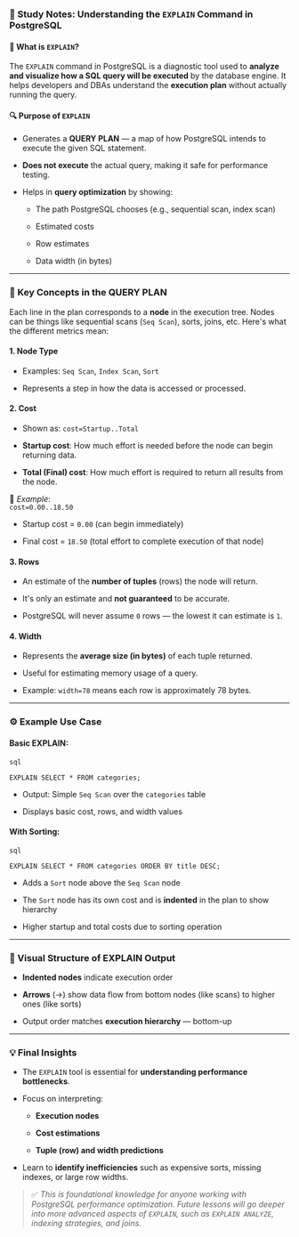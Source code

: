 ### 📘 Study Notes: Understanding the `EXPLAIN` Command in PostgreSQL

#### 📌 What is `EXPLAIN`?

The `EXPLAIN` command in PostgreSQL is a diagnostic tool used to **analyze and visualize how a SQL query will be executed** by the database engine. It helps developers and DBAs understand the **execution plan** without actually running the query.

#### 🔍 Purpose of `EXPLAIN`

- Generates a **QUERY PLAN** — a map of how PostgreSQL intends to execute the given SQL statement.
    
- **Does not execute** the actual query, making it safe for performance testing.
    
- Helps in **query optimization** by showing:
    
    - The path PostgreSQL chooses (e.g., sequential scan, index scan)
        
    - Estimated costs
        
    - Row estimates
        
    - Data width (in bytes)
        

---

### 🧠 Key Concepts in the QUERY PLAN

Each line in the plan corresponds to a **node** in the execution tree. Nodes can be things like sequential scans (`Seq Scan`), sorts, joins, etc. Here's what the different metrics mean:

#### 1. **Node Type**

- Examples: `Seq Scan`, `Index Scan`, `Sort`
    
- Represents a step in how the data is accessed or processed.
    

#### 2. **Cost**

- Shown as: `cost=Startup..Total`
    
- **Startup cost**: How much effort is needed before the node can begin returning data.
    
- **Total (Final) cost**: How much effort is required to return all results from the node.
    

📝 _Example_:  
`cost=0.00..18.50`

- Startup cost = `0.00` (can begin immediately)
    
- Final cost = `18.50` (total effort to complete execution of that node)
    

#### 3. **Rows**

- An estimate of the **number of tuples** (rows) the node will return.
    
- It's only an estimate and **not guaranteed** to be accurate.
    
- PostgreSQL will never assume `0` rows — the lowest it can estimate is `1`.
    

#### 4. **Width**

- Represents the **average size (in bytes)** of each tuple returned.
    
- Useful for estimating memory usage of a query.
    
- Example: `width=78` means each row is approximately 78 bytes.
    

---

### ⚙️ Example Use Case

#### Basic EXPLAIN:
	
	sql
	
`EXPLAIN SELECT * FROM categories;`

- Output: Simple `Seq Scan` over the `categories` table
    
- Displays basic cost, rows, and width values
    

#### With Sorting:
	
	sql
	
`EXPLAIN SELECT * FROM categories ORDER BY title DESC;`

- Adds a `Sort` node above the `Seq Scan` node
    
- The `Sort` node has its own cost and is **indented** in the plan to show hierarchy
    
- Higher startup and total costs due to sorting operation
    

---

### 🧩 Visual Structure of EXPLAIN Output

- **Indented nodes** indicate execution order
    
- **Arrows** (→) show data flow from bottom nodes (like scans) to higher ones (like sorts)
    
- Output order matches **execution hierarchy** — bottom-up
    

---

### 💡 Final Insights

- The `EXPLAIN` tool is essential for **understanding performance bottlenecks**.
    
- Focus on interpreting:
    
    - **Execution nodes**
        
    - **Cost estimations**
        
    - **Tuple (row) and width predictions**
        
- Learn to **identify inefficiencies** such as expensive sorts, missing indexes, or large row widths.
    

> ✅ _This is foundational knowledge for anyone working with PostgreSQL performance optimization. Future lessons will go deeper into more advanced aspects of `EXPLAIN`, such as `EXPLAIN ANALYZE`, indexing strategies, and joins._
